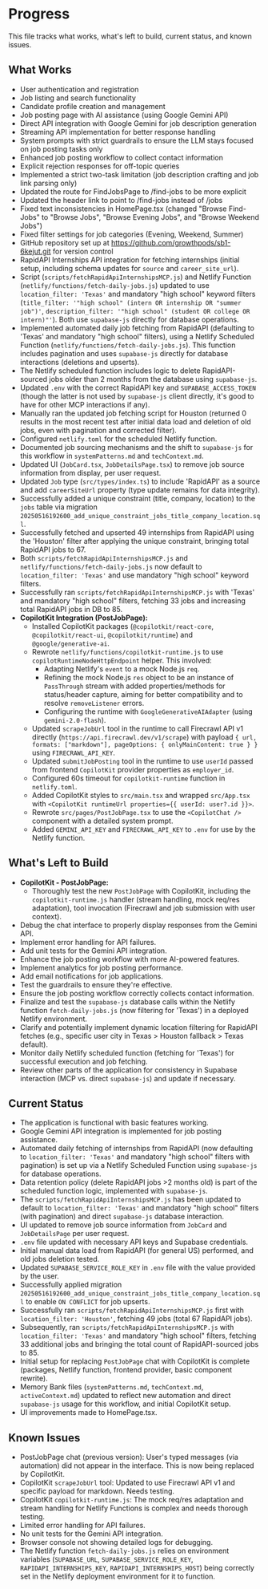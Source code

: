 # Progress

This file tracks what works, what's left to build, current status, and known issues.

## What Works
- User authentication and registration
- Job listing and search functionality
- Candidate profile creation and management
- Job posting page with AI assistance (using Google Gemini API)
- Direct API integration with Google Gemini for job description generation
- Streaming API implementation for better response handling
- System prompts with strict guardrails to ensure the LLM stays focused on job posting tasks only
- Enhanced job posting workflow to collect contact information
- Explicit rejection responses for off-topic queries
- Implemented a strict two-task limitation (job description crafting and job link parsing only)
- Updated the route for FindJobsPage to /find-jobs to be more explicit
- Updated the header link to point to /find-jobs instead of /jobs
- Fixed text inconsistencies in HomePage.tsx (changed "Browse Find-Jobs" to "Browse Jobs", "Browse Evening Jobs", and "Browse Weekend Jobs")
- Fixed filter settings for job categories (Evening, Weekend, Summer)
- GitHub repository set up at https://github.com/growthpods/sb1-6kejut.git for version control
- RapidAPI Internships API integration for fetching internships (initial setup, including schema updates for `source` and `career_site_url`).
- Script (`scripts/fetchRapidApiInternshipsMCP.js`) and Netlify Function (`netlify/functions/fetch-daily-jobs.js`) updated to use `location_filter: 'Texas'` and mandatory "high school" keyword filters (`title_filter: '"high school" (intern OR internship OR "summer job")'`, `description_filter: '"high school" (student OR college OR intern)"'`). Both use `supabase-js` directly for database operations.
- Implemented automated daily job fetching from RapidAPI (defaulting to 'Texas' and mandatory "high school" filters), using a Netlify Scheduled Function (`netlify/functions/fetch-daily-jobs.js`). This function includes pagination and uses `supabase-js` directly for database interactions (deletions and upserts).
- The Netlify scheduled function includes logic to delete RapidAPI-sourced jobs older than 2 months from the database using `supabase-js`.
- Updated `.env` with the correct RapidAPI key and `SUPABASE_ACCESS_TOKEN` (though the latter is not used by `supabase-js` client directly, it's good to have for other MCP interactions if any).
- Manually ran the updated job fetching script for Houston (returned 0 results in the most recent test after initial data load and deletion of old jobs, even with pagination and corrected filter).
- Configured `netlify.toml` for the scheduled Netlify function.
- Documented job sourcing mechanisms and the shift to `supabase-js` for this workflow in `systemPatterns.md` and `techContext.md`.
- Updated UI (`JobCard.tsx`, `JobDetailsPage.tsx`) to remove job source information from display, per user request.
- Updated `Job` type (`src/types/index.ts`) to include 'RapidAPI' as a source and add `careerSiteUrl` property (type update remains for data integrity).
- Successfully added a unique constraint (title, company, location) to the `jobs` table via migration `20250516192600_add_unique_constraint_jobs_title_company_location.sql`.
- Successfully fetched and upserted 49 internships from RapidAPI using the 'Houston' filter after applying the unique constraint, bringing total RapidAPI jobs to 67.
- Both `scripts/fetchRapidApiInternshipsMCP.js` and `netlify/functions/fetch-daily-jobs.js` now default to `location_filter: 'Texas'` and use mandatory "high school" keyword filters.
- Successfully ran `scripts/fetchRapidApiInternshipsMCP.js` with 'Texas' and mandatory "high school" filters, fetching 33 jobs and increasing total RapidAPI jobs in DB to 85.
- **CopilotKit Integration (PostJobPage):**
    - Installed CopilotKit packages (`@copilotkit/react-core`, `@copilotkit/react-ui`, `@copilotkit/runtime`) and `@google/generative-ai`.
    - Rewrote `netlify/functions/copilotkit-runtime.js` to use `copilotRuntimeNodeHttpEndpoint` helper. This involved:
        - Adapting Netlify's `event` to a mock Node.js `req`.
        - Refining the mock Node.js `res` object to be an instance of `PassThrough` stream with added properties/methods for status/header capture, aiming for better compatibility and to resolve `removeListener` errors.
        - Configuring the runtime with `GoogleGenerativeAIAdapter` (using `gemini-2.0-flash`).
    - Updated `scrapeJobUrl` tool in the runtime to call Firecrawl API v1 directly (`https://api.firecrawl.dev/v1/scrape`) with payload `{ url, formats: ["markdown"], pageOptions: { onlyMainContent: true } }` using `FIRECRAWL_API_KEY`.
    - Updated `submitJobPosting` tool in the runtime to use `userId` passed from frontend `CopilotKit` provider properties as `employer_id`.
    - Configured 60s timeout for `copilotkit-runtime` function in `netlify.toml`.
    - Added CopilotKit styles to `src/main.tsx` and wrapped `src/App.tsx` with `<CopilotKit runtimeUrl properties={{ userId: user?.id }}>`.
    - Rewrote `src/pages/PostJobPage.tsx` to use the `<CopilotChat />` component with a detailed system prompt.
    - Added `GEMINI_API_KEY` and `FIRECRAWL_API_KEY` to `.env` for use by the Netlify function.

## What's Left to Build
- **CopilotKit - PostJobPage:**
    - Thoroughly test the new `PostJobPage` with CopilotKit, including the `copilotkit-runtime.js` handler (stream handling, mock req/res adaptation), tool invocation (Firecrawl and job submission with user context).
- Debug the chat interface to properly display responses from the Gemini API.
- Implement error handling for API failures.
- Add unit tests for the Gemini API integration.
- Enhance the job posting workflow with more AI-powered features.
- Implement analytics for job posting performance.
- Add email notifications for job applications.
- Test the guardrails to ensure they're effective.
- Ensure the job posting workflow correctly collects contact information.
- Finalize and test the `supabase-js` database calls within the Netlify function `fetch-daily-jobs.js` (now filtering for 'Texas') in a deployed Netlify environment.
- Clarify and potentially implement dynamic location filtering for RapidAPI fetches (e.g., specific user city in Texas > Houston fallback > Texas default).
- Monitor daily Netlify scheduled function (fetching for 'Texas') for successful execution and job fetching.
- Review other parts of the application for consistency in Supabase interaction (MCP vs. direct `supabase-js`) and update if necessary.

## Current Status
- The application is functional with basic features working.
- Google Gemini API integration is implemented for job posting assistance.
- Automated daily fetching of internships from RapidAPI (now defaulting to `location_filter: 'Texas'` and mandatory "high school" filters with pagination) is set up via a Netlify Scheduled Function using `supabase-js` for database operations.
- Data retention policy (delete RapidAPI jobs >2 months old) is part of the scheduled function logic, implemented with `supabase-js`.
- The `scripts/fetchRapidApiInternshipsMCP.js` has been updated to default to `location_filter: 'Texas'` and mandatory "high school" filters (with pagination) and direct `supabase-js` database interaction.
- UI updated to remove job source information from `JobCard` and `JobDetailsPage` per user request.
- `.env` file updated with necessary API keys and Supabase credentials.
- Initial manual data load from RapidAPI (for general US) performed, and old jobs deletion tested.
- Updated `SUPABASE_SERVICE_ROLE_KEY` in `.env` file with the value provided by the user.
- Successfully applied migration `20250516192600_add_unique_constraint_jobs_title_company_location.sql` to enable `ON CONFLICT` for job upserts.
- Successfully ran `scripts/fetchRapidApiInternshipsMCP.js` first with `location_filter: 'Houston'`, fetching 49 jobs (total 67 RapidAPI jobs).
- Subsequently, ran `scripts/fetchRapidApiInternshipsMCP.js` with `location_filter: 'Texas'` and mandatory "high school" filters, fetching 33 additional jobs and bringing the total count of RapidAPI-sourced jobs to 85.
- Initial setup for replacing `PostJobPage` chat with CopilotKit is complete (packages, Netlify function, frontend provider, basic component rewrite).
- Memory Bank files (`systemPatterns.md`, `techContext.md`, `activeContext.md`) updated to reflect new automation and direct `supabase-js` usage for this workflow, and initial CopilotKit setup.
- UI improvements made to HomePage.tsx.

## Known Issues
- PostJobPage chat (previous version): User's typed messages (via automation) did not appear in the interface. This is now being replaced by CopilotKit.
- CopilotKit `scrapeJobUrl` tool: Updated to use Firecrawl API v1 and specific payload for markdown. Needs testing.
- CopilotKit `copilotkit-runtime.js`: The mock req/res adaptation and stream handling for Netlify Functions is complex and needs thorough testing.
- Limited error handling for API failures.
- No unit tests for the Gemini API integration.
- Browser console not showing detailed logs for debugging.
- The Netlify function `fetch-daily-jobs.js` relies on environment variables (`SUPABASE_URL`, `SUPABASE_SERVICE_ROLE_KEY`, `RAPIDAPI_INTERNSHIPS_KEY`, `RAPIDAPI_INTERNSHIPS_HOST`) being correctly set in the Netlify deployment environment for it to function.
